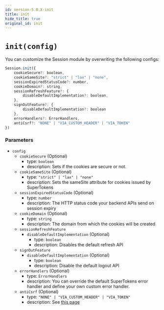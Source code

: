```yaml
---
id: version-5.0.X-init
title: init
hide_title: true
original_id: init
---
```


# ``init(config)``
You can customize the Session module by overwriting the following configs:

```js
Session.init({
    cookieSecure?: boolean,
    cookieSameSite?: "strict" | "lax" | "none",
    sessionExpiredStatusCode?: number,
    cookieDomain?: string,
    sessionRefreshFeature?: {
        disableDefaultImplementation?: boolean,
    },
    signOutFeature?: {
        disableDefaultImplementation?: boolean
    },
    errorHandlers?: ErrorHandlers,
    antiCsrf?: "NONE" | "VIA_CUSTOM_HEADER" | "VIA_TOKEN"
})
```

### Parameters
- ``config``
  - ``cookieSecure`` (Optional)
    - type: ``boolean``
    - description: Sets if the cookies are secure or not.
  - ``cookieSameSite`` (Optional)
    - type:  ``"strict" | "lax" | "none"``
    - description: Sets the sameSite attribute for cookies issued by SuperTokens
  - ``sessionExpiredStatusCode`` (Optional)
    - type: ``number``
    - description: The HTTP status code your backend APIs send on session expiry
  - ``cookieDomain`` (Optional)
    - type: ``string``
    - description:  The domain from which the cookies will be created
  - ``sessionRefreshFeature``
    - ``disableDefaultImplementation`` (Optional)
      - type: ``boolean``
      - description: Disables the default refresh API
  - ``signOutFeature``
    - ``disableDefaultImplementation`` (Optional)
      - type: ``boolean``
      - description: Disable the default logout API
  - ``errorHandlers`` (Optional)
    - type: ``ErrorHandlers``
    - description: You can override the default SuperTokens error handler and define your own custom error handler.
  - ``antiCsrf`` (Optional)
    - type: `"NONE" | "VIA_CUSTOM_HEADER" | "VIA_TOKEN"`
    - description: See [this page](/docs/session/common-customizations/sessions/anti-csrf)
